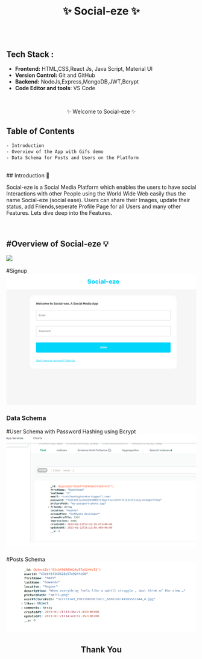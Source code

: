 <h1 align="center">
       ✨  Social-eze   ✨
</h1>
<h2 align="center"
  A Social Media 
 </h2>
 
<br />

## Tech Stack : 

- **Frontend:** HTML,CSS,React Js, Java Script, Material UI
- **Version Control:** Git and GitHub
- **Backend:** NodeJs,Express,MongoDB,JWT,Bcrypt
- **Code Editor and tools**: VS Code

 <br />

   <p align="center">✨ Welcome to Social-eze ✨ <br /></p>


## Table of Contents

    - Introduction
    - Overview of the App with Gifs demo
    - Data Schema for Posts and Users on the Platform

 <br />
## Introduction 🔨

Social-eze  is a Social Media Platform which enables the users to have social Interactions with other People using the World Wide Web easily thus the name Social-eze (social ease). Users can share their Images, update their status, add Friends,seperate Profile Page for all Users and many other Features. Lets dive deep into the Features.

<br/>

<h2>#Overview of Social-eze 💡</h2>

![](https://github.com/rushikeshg25/Social-eze/blob/main/client/Gifs%20for%20Readme/Login%20and%20DarkMode.gif)

#Signup
![](https://github.com/rushikeshg25/Social-eze/blob/main/client/Gifs%20for%20Readme/SignUP.gif)

<h3>Data Schema</h3>

#User Schema with Password Hashing using Bcrypt
![](https://github.com/rushikeshg25/Social-eze/blob/main/client/Gifs%20for%20Readme/Screenshot%202023-01-21%20205221.png)

#Posts Schema
![](https://github.com/rushikeshg25/Social-eze/blob/main/client/Gifs%20for%20Readme/Screenshot%202023-01-22%20003528.png)

<h2 align="center">Thank You</h2>


